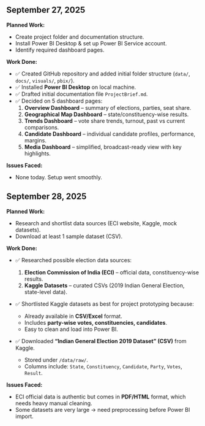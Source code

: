 ## September 27, 2025

**Planned Work:**  
- Create project folder and documentation structure.  
- Install Power BI Desktop & set up Power BI Service account.  
- Identify required dashboard pages.  

**Work Done:**  
- ✅ Created GitHub repository and added initial folder structure (`data/`, `docs/`, `visuals/`, `pbix/`).  
- ✅ Installed **Power BI Desktop** on local machine.  
- ✅ Drafted initial documentation file `ProjectBrief.md`.  
- ✅ Decided on 5 dashboard pages:  
  1. **Overview Dashboard** – summary of elections, parties, seat share.  
  2. **Geographical Map Dashboard** – state/constituency-wise results.  
  3. **Trends Dashboard** – vote share trends, turnout, past vs current comparisons.  
  4. **Candidate Dashboard** – individual candidate profiles, performance, margins.  
  5. **Media Dashboard** – simplified, broadcast-ready view with key highlights.  

**Issues Faced:**  
- None today. Setup went smoothly.


## September 28, 2025

**Planned Work:**  
- Research and shortlist data sources (ECI website, Kaggle, mock datasets).  
- Download at least 1 sample dataset (CSV).  

**Work Done:**  
- ✅ Researched possible election data sources:  
  1. **Election Commission of India (ECI)** – official data, constituency-wise results.  
  2. **Kaggle Datasets** – curated CSVs (2019 Indian General Election, state-level data). 

- ✅ Shortlisted Kaggle datasets as best for project prototyping because:  
  - Already available in **CSV/Excel** format.  
  - Includes **party-wise votes, constituencies, candidates**.  
  - Easy to clean and load into Power BI.  

- ✅ Downloaded **“Indian General Election 2019 Dataset” (CSV)** from Kaggle.  
  - Stored under `/data/raw/`.  
  - Columns include: `State`, `Constituency`, `Candidate`, `Party`, `Votes`, `Result`.  

**Issues Faced:**  
- ECI official data is authentic but comes in **PDF/HTML** format, which needs heavy manual cleaning.  
- Some datasets are very large → need preprocessing before Power BI import.  






